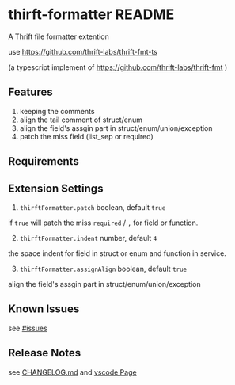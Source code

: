 # thirft-formatter README

A Thrift file formatter extention

use https://github.com/thrift-labs/thrift-fmt-ts

(a typescript implement of https://github.com/thrift-labs/thrift-fmt )

## Features

1. keeping the comments
2. align the tail comment of struct/enum
3. align the field's assgin part in struct/enum/union/exception
4. patch the miss field (list_sep or required)

## Requirements

## Extension Settings

1. `thirftFormatter.patch` boolean, default `true`

if `true` will patch the miss `required` / `,` for field or function.

2. `thirftFormatter.indent` number, default `4`

the space indent for field in struct or enum and function in service.

3. `thirftFormatter.assignAlign` boolean, default `true`

align the field's assgin part in struct/enum/union/exception

## Known Issues

see [#issues](https://github.com/thrift-labs/thrift-fmt-vscode/issues)

## Release Notes

see [CHANGELOG.md](https://github.com/thrift-labs/thrift-fmt-vscode/blob/main/CHANGELOG.md) and [vscode Page](https://marketplace.visualstudio.com/items?itemName=alingse.thirft-formatter)

